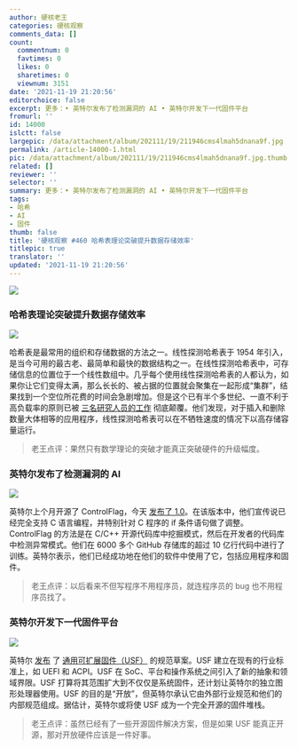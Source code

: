 ```yaml
---
author: 硬核老王
categories: 硬核观察
comments_data: []
count:
  commentnum: 0
  favtimes: 0
  likes: 0
  sharetimes: 0
  viewnum: 3151
date: '2021-11-19 21:20:56'
editorchoice: false
excerpt: 更多：• 英特尔发布了检测漏洞的 AI • 英特尔开发下一代固件平台
fromurl: ''
id: 14000
islctt: false
largepic: /data/attachment/album/202111/19/211946cms4lmah5dnana9f.jpg
permalink: /article-14000-1.html
pic: /data/attachment/album/202111/19/211946cms4lmah5dnana9f.jpg.thumb.jpg
related: []
reviewer: ''
selector: ''
summary: 更多：• 英特尔发布了检测漏洞的 AI • 英特尔开发下一代固件平台
tags:
- 哈希
- AI
- 固件
thumb: false
title: '硬核观察 #460 哈希表理论突破提升数据存储效率'
titlepic: true
translator: ''
updated: '2021-11-19 21:20:56'
---
```


![](/data/attachment/album/202111/19/211946cms4lmah5dnana9f.jpg)


### 哈希表理论突破提升数据存储效率


![](/data/attachment/album/202111/19/212005e8uyea3qnux39xu8.jpg)


哈希表是最常用的组织和存储数据的方法之一。线性探测哈希表于 1954 年引入，是当今可用的最古老、最简单和最快的数据结构之一。在线性探测哈希表中，可存储信息的位置位于一个线性数组中。几乎每个使用线性探测哈希表的人都认为，如果你让它们变得太满，那么长长的、被占据的位置就会聚集在一起形成“集群”，结果找到一个空位所花费的时间会急剧增加。但是这个已有半个多世纪、一直不利于高负载率的原则已被 [三名研究人员的工作](https://news.mit.edu/2021/theoretical-breakthrough-hash-tables-could-boost-data-storage-1116) 彻底颠覆。他们发现，对于插入和删除数量大体相等的应用程序，线性探测哈希表可以在不牺牲速度的情况下以高存储容量运行。



> 
> 老王点评：果然只有数学理论的突破才能真正突破硬件的升级幅度。
> 
> 
> 


### 英特尔发布了检测漏洞的 AI


![](/data/attachment/album/202111/19/212019bzx6r2njo1x6joot.jpg)


英特尔上个月开源了 ControlFlag，今天 [发布了 1.0](https://github.com/IntelLabs/control-flag/releases/tag/v1.0)。在该版本中，他们宣传说已经完全支持 C 语言编程，并特别针对 C 程序的 if 条件语句做了调整。ControlFlag 的方法是在 C/C++ 开源代码库中挖掘模式，然后在开发者的代码库中检测异常模式。他们在 6000 多个 GitHub 存储库的超过 10 亿行代码中进行了训练。英特尔表示，他们已经成功地在他们的软件中使用了它，包括应用程序和固件。



> 
> 老王点评：以后看来不但写程序不用程序员，就连程序员的 bug 也不用程序员找了。
> 
> 
> 


### 英特尔开发下一代固件平台


![](/data/attachment/album/202111/19/212044yeebmd4yvm0n1yhm.jpg)


英特尔 [发布](https://www.phoronix.com/scan.php?page=news_item&px=Intel-USF-Firmware) 了 [通用可扩展固件（USF）](https://github.com/universalscalablefirmware) 的规范草案。USF 建立在现有的行业标准上，如 UEFI 和 ACPI。USF 在 SoC、平台和操作系统之间引入了新的抽象和领域界限。USF 打算将其范围扩大到不仅仅是系统固件，还计划让英特尔的独立图形处理器使用。USF 的目的是“开放”，但英特尔承认它由外部行业规范和他们的内部规范组成。据估计，英特尔或将使 USF 成为一个完全开源的固件堆栈。



> 
> 老王点评：虽然已经有了一些开源固件解决方案，但是如果 USF 能真正开源，那对开放硬件应该是一件好事。
> 
> 
>